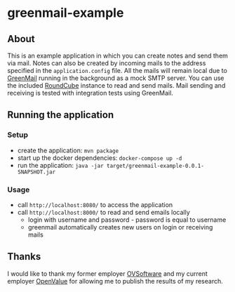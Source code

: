 # greenmail-example

## About

This is an example application in which you can create notes and send them via mail.
Notes can also be created by incoming mails to the address specified in the `application.config` file.
All the mails will remain local due to [GreenMail](https://greenmail-mail-test.github.io/greenmail/) running in the background as a mock SMTP server.
You can use the included [RoundCube](https://roundcube.net/) instance to read and send mails.
Mail sending and receiving is tested with integration tests using GreenMail.

## Running the application

### Setup 
* create the application: `mvn package`
* start up the docker dependencies: `docker-compose up -d`
* run the application: `java -jar target/greenmail-example-0.0.1-SNAPSHOT.jar`

### Usage
* call `http://localhost:8080/` to access the application
* call `http://localhost:8000/` to read and send emails locally
  * login with username and password - password is equal to username
  * greenmail automatically creates new users on login or receiving mails
  
## Thanks

I would like to thank my former employer [OVSoftware](https://ovsoftware.de/) and my current employer [OpenValue](https://openvalue.de/) for allowing me to publish the results of my research.

